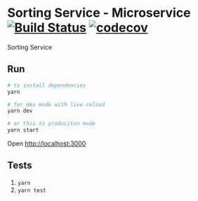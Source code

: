 # Sorting Service - Microservice [![Build Status](https://travis-ci.org/brunobertolini/micro-sorting-service-test.svg?branch=master)](https://travis-ci.org/brunobertolini/micro-sorting-service-test) [![codecov](https://codecov.io/gh/brunobertolini/micro-sorting-service-test/badge.svg?branch=master)](https://codecov.io/gh/brunobertolini/micro-sorting-service-test?branch=master)

Sorting Service

## Run
```bash
# to install dependencies
yarn 

# for dev mode with live reload
yarn dev 

# or this to produciton mode
yarn start
```

Open [http://localhost:3000](http://localhost:3000)

## Tests

1. `yarn`
2. `yarn test`
